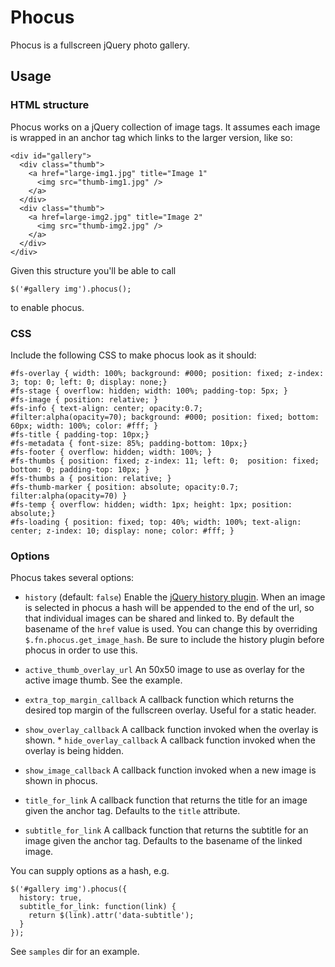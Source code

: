# Phocus

Phocus is a fullscreen jQuery photo gallery.

## Usage

### HTML structure

Phocus works on a jQuery collection of image tags. It assumes each
image is wrapped in an anchor tag which links to the larger version,
like so:

    <div id="gallery">
      <div class="thumb">
        <a href="large-img1.jpg" title="Image 1"
          <img src="thumb-img1.jpg" />
        </a>
      </div>
      <div class="thumb">
        <a href=large-img2.jpg" title="Image 2"
          <img src="thumb-img2.jpg" />
        </a>
      </div>
    </div>

Given this structure you'll be able to call

    $('#gallery img').phocus();

to enable phocus.

### CSS

Include the following CSS to make phocus look as it should:

    #fs-overlay { width: 100%; background: #000; position: fixed; z-index: 3; top: 0; left: 0; display: none;}
    #fs-stage { overflow: hidden; width: 100%; padding-top: 5px; }
    #fs-image { position: relative; }
    #fs-info { text-align: center; opacity:0.7;
    #filter:alpha(opacity=70); background: #000; position: fixed; bottom: 60px; width: 100%; color: #fff; }
    #fs-title { padding-top: 10px;}
    #fs-metadata { font-size: 85%; padding-bottom: 10px;}
    #fs-footer { overflow: hidden; width: 100%; }
    #fs-thumbs { position: fixed; z-index: 11; left: 0;  position: fixed; bottom: 0; padding-top: 10px; }
    #fs-thumbs a { position: relative; }
    #fs-thumb-marker { position: absolute; opacity:0.7; filter:alpha(opacity=70) }
    #fs-temp { overflow: hidden; width: 1px; height: 1px; position: absolute;}
    #fs-loading { position: fixed; top: 40%; width: 100%; text-align: center; z-index: 10; display: none; color: #fff; }

### Options

Phocus takes several options:
 
* `history` (default: `false`) Enable the [jQuery history
  plugin](http://tkyk.github.com/jquery-history-plugin/). When an
  image is selected in phocus a hash will be appended to the end of
  the url, so that individual images can be shared and linked to. By
  default the basename of the `href` value is used. You can change
  this by overriding `$.fn.phocus.get_image_hash`. Be sure to include
  the history plugin before phocus in order to use this.

* `active_thumb_overlay_url` An 50x50 image to use as overlay for the
  active image thumb. See the example.

* `extra_top_margin_callback` A callback function which returns the
  desired top margin of the fullscreen overlay. Useful for a static
  header.

* `show_overlay_callback` A callback function invoked when the overlay
  is shown.  * `hide_overlay_callback` A callback function invoked
  when the overlay is being hidden. 

* `show_image_callback` A callback function invoked when a new image
  is shown in phocus.  

* `title_for_link` A callback function that returns the title for an
  image given the anchor tag. Defaults to the `title` attribute.  

* `subtitle_for_link` A callback function that returns the subtitle
  for an image given the anchor tag. Defaults to the basename of the
  linked image.

You can supply options as a hash, e.g.

    $('#gallery img').phocus({
      history: true,
      subtitle_for_link: function(link) {
        return $(link).attr('data-subtitle');
      }
    });

See `samples` dir for an example.
